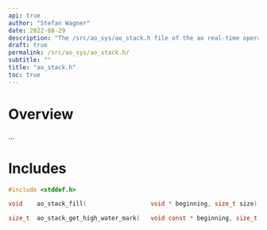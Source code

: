 ```yaml
---
api: true
author: "Stefan Wagner"
date: 2022-08-29
description: "The /src/ao_sys/ao_stack.h file of the ao real-time operating system."
draft: true
permalink: /src/ao_sys/ao_stack.h/ 
subtitle: ""
title: "ao_stack.h"
toc: true
---
```


# Overview

...

# Includes

```c
#include <stddef.h>

void    ao_stack_fill(                  void * beginning, size_t size);

size_t  ao_stack_get_high_water_mark(   void const * beginning, size_t size);

```
